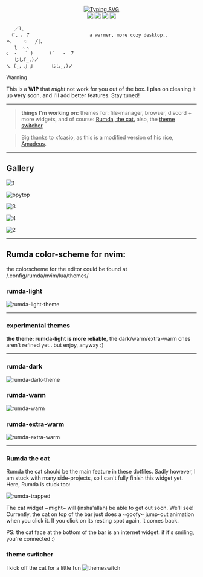 
<p align="center">
<a href="https://git.io/typing-svg"><img src="https://readme-typing-svg.demolab.com?font=Silkscreen&size=75&duration=4000&pause=1500&color=9F684C&background=E4C198&center=true&vCenter=true&width=567&height=150&lines=RUMDA" alt="Typing SVG" /></a>
<br/>
        <img src="https://img.shields.io/badge/HYPRLAND%20-%20WM?style=for-the-badge&label=WM&labelColor=%236F4732&color=%23D1AB86" />
        <img src="https://img.shields.io/badge/QUICKSHELL%20-%20BAR?style=for-the-badge&label=BAR&labelColor=%236F4732&color=%23E4C198" />
        <img src="https://img.shields.io/badge/NEOVIM%20-%20NEOVIM?style=for-the-badge&label=EDITOR&labelColor=%236F4732&color=%23AF8C65"/>
        <img src="https://img.shields.io/badge/ZSH%20-%20SHELL?style=for-the-badge&label=SHELL&labelColor=%236F4732&color=%23DAB08B"/> <br>



```
   ／l、               
 （ﾟ､ ｡ ７                      a warmer, more cozy desktop..                               へ     ♡   ╱|、
   l  ~ヽ                                                                         ૮  -   ՛ )      (`   -  7
   じしf_,)ノ                                                                  乀 (ˍ, ل ل       じしˍ,)ノ
```
</p>


> [!WARNING]
> This is a **WIP** that *might* not work for you out of the box. I plan on cleaning it up **very** soon, and I'll add better features. Stay tuned!

---


> **things I'm working on:** themes for: file-manager, browser, discord + more widgets, and of course: [Rumda, the cat.](#rumda-the-cat)
> also, the [theme switcher](#theme-switcher)


>  Big thanks to xfcasio, as this is a modified version of his rice, [Amadeus](https://github.com/xfcasio/amadeus/). 

---


## Gallery
![1](pictures/1.png)


![bpytop](pictures/bpytop.png)


![3](pictures/3.png)


![4](pictures/4.png)


![2](pictures/2.png)



---


## Rumda color-scheme for nvim:
the colorscheme for the editor could be found at /.config/rumda/nvim/lua/themes/



### rumda-light
![rumda-light-theme](pictures/rl1.png)


---


### experimental themes


**the theme: rumda-light is more reliable**, the dark/warm/extra-warm ones aren't refined yet.. but enjoy, anyway :)


---



### rumda-dark
![rumda-dark-theme](pictures/rd.png)


### rumda-warm
![rumda-warm](pictures/rw.png)


### rumda-extra-warm
![rumda-extra-warm](pictures/rew.png)


---

### Rumda the cat

Rumda the cat should be the main feature in these dotfiles. Sadly however, I am stuck with many side-projects, so I can't fully finish this widget yet. Here, Rumda is stuck too:

![rumda-trapped](pictures/RumdaIsTrapped.gif)

The cat widget ~might~ will (insha'allah) be able to get out soon. We'll see! 
Currently, the cat on top of the bar just does a ~goofy~ jump-out animation when you click it. If you click on its resting spot again, it comes back.

PS: the cat face at the bottom of the bar is an internet widget. if it's smiling, you're connected :)


### theme switcher
I kick off the cat for a little fun
![themeswitch](/pictures/themeswitch.gif)
